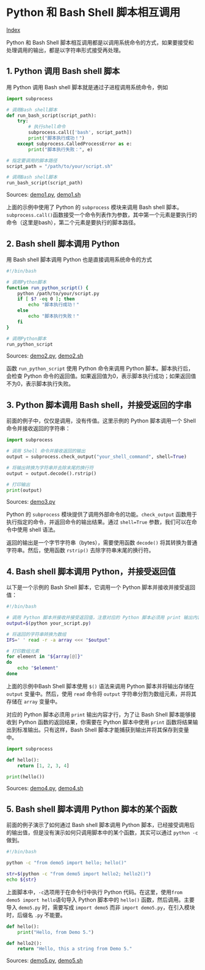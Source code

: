 # Python 和 Bash Shell 脚本相互调用

[Index](../index.md)

Python 和 Bash Shell 脚本相互调用都是以调用系统命令的方式，如果要接受和处理调用的输出，都是以字符串形式接受再处理。

## 1. Python 调用 Bash shell 脚本

用 Python 调用 Bash shell 脚本就是通过子进程调用系统命令，例如

```python
import subprocess

# 调用Bash shell脚本
def run_bash_script(script_path):
    try:
        # 执行shell命令
        subprocess.call(['bash', script_path])
        print("脚本执行成功！")
    except subprocess.CalledProcessError as e:
        print("脚本执行失败：", e)

# 指定要调用的脚本路径
script_path = "/path/to/your/script.sh"

# 调用Bash shell脚本
run_bash_script(script_path)
```

Sources: [demo1.py](demo1.py), [demo1.sh](demo1.sh)

上面的示例中使用了 Python 的 `subprocess` 模块来调用 Bash shell 脚本。`subprocess.call()`函数接受一个命令列表作为参数，其中第一个元素是要执行的命令（这里是bash），第二个元素是要执行的脚本路径。

## 2. Bash shell 脚本调用 Python

用 Bash shell 脚本调用 Python 也是直接调用系统命令的方式

```bash
#!/bin/bash

# 调用Python脚本
function run_python_script() {
    python /path/to/your/script.py
    if [ $? -eq 0 ]; then
        echo "脚本执行成功！"
    else
        echo "脚本执行失败！"
    fi
}

# 调用Python脚本
run_python_script
```

Sources: [demo2.py](demo2.py), [demo2.sh](demo2.sh)

函数 `run_python_script` 使用 Python 命令来调用 Python 脚本。脚本执行后，会检查 Python 命令的返回值。如果返回值为0，表示脚本执行成功；如果返回值不为0，表示脚本执行失败。

## 3. Python 脚本调用 Bash shell，并接受返回的字串

前面的例子中，仅仅是调用，没有传值。这里示例的 Python 脚本调用一个 Shell 命令并接收返回的字符串：

```python
import subprocess

# 调用 Shell 命令并接收返回的输出
output = subprocess.check_output("your_shell_command", shell=True)

# 将输出转换为字符串并去除末尾的换行符
output = output.decode().rstrip()

# 打印输出
print(output)
```

Sources: [demo3.py](demo3.py)

Python 的 `subprocess` 模块提供了调用外部命令的功能。`check_output` 函数用于执行指定的命令，并返回命令的输出结果。通过 `shell=True` 参数，我们可以在命令中使用 shell 语法。

返回的输出是一个字节字符串（bytes），需要使用函数 `decode()` 将其转换为普通字符串。然后，使用函数 `rstrip()` 去除字符串末尾的换行符。

## 4. Bash shell 脚本调用 Python，并接受返回值

以下是一个示例的 Bash Shell 脚本，它调用一个 Python 脚本并接收并接受返回值：

```bash
#!/bin/bash

# 调用 Python 脚本并接收并接受返回值，注意对应的 Python 脚本必须用 print 输出内容才行
output=$(python your_script.py)

# 将返回的字符串转换为数组
IFS=' ' read -r -a array <<< "$output"

# 打印数组元素
for element in "${array[@]}"
do
    echo "$element"
done
```

上面的示例中Bash Shell 脚本使用 `$()` 语法来调用 Python 脚本并将输出存储在 `output` 变量中。然后，使用 `read` 命令将 `output` 字符串分割为数组元素，并将其存储在 `array` 变量中。

对应的 Python 脚本必须用 `print` 输出内容才行，为了让 Bash Shell 脚本能够接收到 Python 函数的返回结果，你需要在 Python 脚本中使用 `print` 函数将结果输出到标准输出。只有这样，Bash Shell 脚本才能捕获到输出并将其保存到变量中。

```python
import subprocess

def hello():
    return [1, 2, 3, 4]

print(hello())
```

Sources: [demo4.py](demo4.py), [demo4.sh](demo4.sh)

## 5. Bash shell 脚本调用 Python 脚本的某个函数

前面的例子演示了如何通过 Bash shell 脚本调用 Python 脚本，已经接受调用后的输出值，但是没有演示如何只调用脚本中的某个函数，其实可以通过 `python -c` 做到。

```bash
#!/bin/bash

python -c "from demo5 import hello; hello()"

str=$(python -c "from demo5 import hello2; hello2()")
echo ${str}
```

上面脚本中，`-c`选项用于在命令行中执行 Python 代码。在这里，使用`from demo5 import hello`语句导入 Python 脚本中的 `hello()` 函数，然后调用。主要导入 `demo5.py` 时，需要写成 `import demo5` 而非 `import demo5.py`，在引入模块时，后缀名 `.py` 不能要。

```python
def hello():
    print("Hello, from Demo 5.")

def hello2():
    return "Hello, this a string from Demo 5."
```

Sources: [demo5.py](demo5.py), [demo5.sh](demo5.sh)
